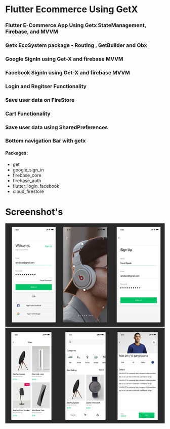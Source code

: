 # Flutter Ecommerce Using GetX

### Flutter E-Commerce App Using Getx StateManagement, Firebase, and MVVM
### Getx EcoSystem package - Routing , GetBuilder and Obx
### Google SignIn using Get-X and firebase MVVM
### Facebook SignIn using Get-X and firebase MVVM
### Login and Regitser Functionality
### Save user data on FireStore
### Cart Functionality
### Save user data using SharedPreferences
### Bottom navigation Bar with getx

#### Packages:
- get 
- google_sign_in 
- firebase_core 
- firebase_auth 
- flutter_login_facebook 
- cloud_firestore 


# Screenshot's 

![](Screenshot/2.png)
![](Screenshot/1.png)
